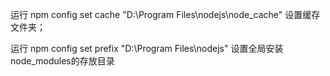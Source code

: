 运行 npm config set cache "D:\Program Files\nodejs\node_cache" 设置缓存文件夹；

运行 npm config set prefix "D:\Program Files\nodejs" 设置全局安装node_modules的存放目录